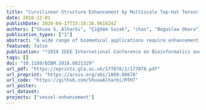 ```yaml
---
title: "Curvilinear Structure Enhancement by Multiscale Top-Hat Tensor in 2D/3D Images"
date: 2018-12-01
publishDate: 2020-04-17T15:16:36.961624Z
authors: ["Shuaa S. Alharbi", "Çiğdem Sazak", "chas", "Boguslaw Obara"]
publication_types: ["1"]
abstract: "A wide range of biomedical applications require enhancement, detection, quantification and modelling of curvilinear structures in 2D and 3D images. Curvilinear structure enhancement is a crucial step for further analysis, but many of the enhancement approaches still suffer from contrast variations and noise. This can be addressed using a multiscale approach that produces a better quality enhancement for low contrast and noisy images compared with a single-scale approach in a wide range of biomedical images. Here, we propose the Multiscale Top-Hat Tensor (MTHT) approach, which combines multiscale morphological filtering with a local tensor representation of curvilinear structures in 2D and 3D images. The proposed approach is validated on synthetic and real data, and is also compared to the state-of-the-art approaches. Our results show that the proposed approach achieves high-quality curvilinear structure enhancement in synthetic examples and in a wide range of 2D and 3D images."
featured: false
publication: "*2018 IEEE International Conference on Bioinformatics and Biomedicine (BIBM)*"
tags: []
doi: "10.1109/BIBM.2018.8621329"
url_pdf: "https://eprints.gla.ac.uk/177078/1/177078.pdf"
url_preprint: "https://arxiv.org/abs/1809.08678"
url_code: "https://github.com/ShuaaAlharbi/MTHT"
url_poster:
url_dataset:
projects: ["vessel-enhancement"]
---
```


